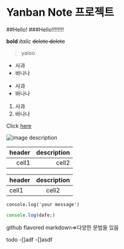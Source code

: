 # Yanban Note 프로젝트

##Hello!
###Hello!!!!!!!!

**bold**
_italic_
~~delete delete~~

> yaloo

- 사과
- 바나나

* 사과
* 바나나

1. 사과
2. 바나나

Click [here](http://www.naver.com)

![image description](https://search.pstatic.net/sunny/?src=https%3A%2F%2Fi.pinimg.com%2F736x%2Fb6%2F30%2Fd6%2Fb630d6637954ba0379fb7702d32ee471.jpg&type=a340)

| header | description |
| -----: | ----------: |
|  cell1 |       cell2 |

| header | description |
| :----- | :---------: |
| cell1  |    cell2    |

`console.log('your message')`

```ts
console.log(dafe;)
```

github flavored markdown=>다양한 문법들 있음

todo
-[]adf
-[]asdf
